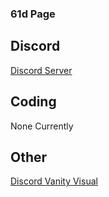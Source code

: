 ### 61d Page

## Discord
[Discord Server](https://discord.gg/dSdufnwTRF)

## Coding
None Currently

## Other
[Discord Vanity Visual](https://github.com/61d/discord-vanity)

